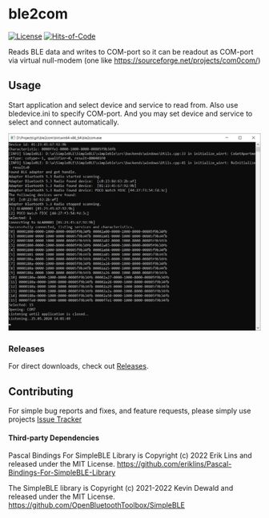 # ble2com

[![License](https://img.shields.io/badge/license-MIT-green.svg)](https://github.com/magdel/ble2com/blob/main/LICENSE.txt)
[![Hits-of-Code](https://hitsofcode.com/github/magdel/ble2com?branch=main&label=Hits-of-Code)](https://hitsofcode.com/github/magdel/ble2com/view?branch=main&label=Hits-of-Code)

Reads BLE data and writes to COM-port so it can be readout as COM-port via virtual null-modem (one like https://sourceforge.net/projects/com0com/)

## Usage

Start application and select device and service to read from.
Also use bledevice.ini to specify COM-port. And you may set device and service to select and connect automatically.

![Sample running view](docs/images/img.png)

### Releases

For direct downloads, check out [Releases](../../releases).

## Contributing

For simple bug reports and fixes, and feature requests, please simply use projects
[Issue Tracker](../../issues)

#### Third-party Dependencies

Pascal Bindings For SimpleBLE Library is Copyright (c) 2022 Erik Lins and released under the MIT License.
https://github.com/eriklins/Pascal-Bindings-For-SimpleBLE-Library

The SimpleBLE library is Copyright (c) 2021-2022 Kevin Dewald and released under the MIT License.
https://github.com/OpenBluetoothToolbox/SimpleBLE

